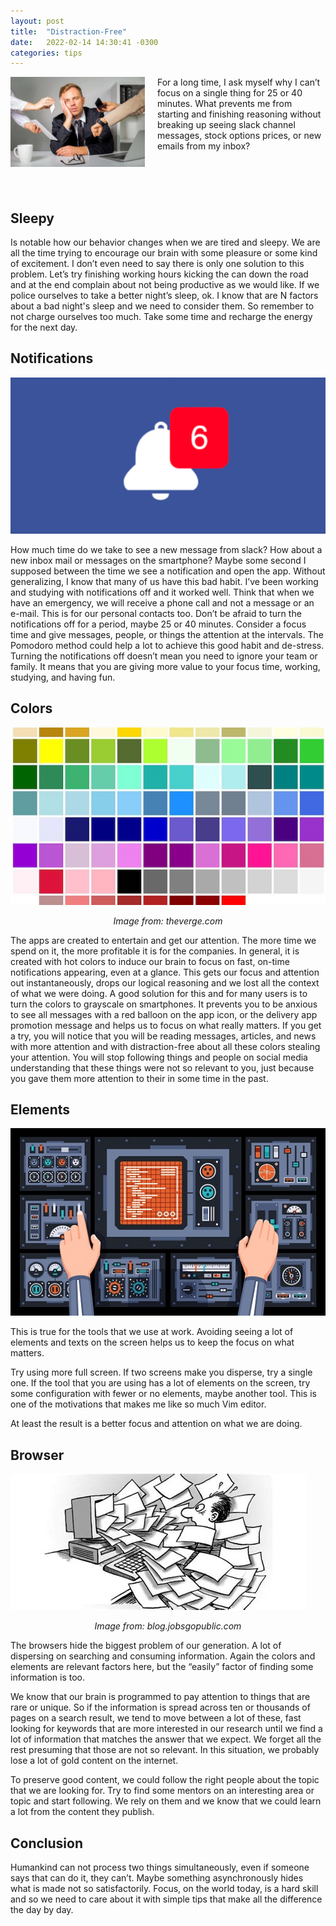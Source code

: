 ```yaml
---
layout: post
title:  "Distraction-Free"
date:   2022-02-14 14:30:41 -0300
categories: tips
--- 
```


<img align="left" width="215" height="143.3325" src="../assets/images/distraction.jpg" style="padding-right: 20px">
For a long time, I ask myself why I can’t focus on a single thing for 25 or 40 minutes. What prevents me from starting and finishing reasoning without breaking up seeing slack channel messages, stock options prices, or new emails from my inbox?

<br/><br/><br/>

## Sleepy

Is notable how our behavior changes when we are tired and sleepy. We are all the time trying to encourage our brain with some pleasure or some kind of excitement. I don’t even need to say there is only one solution to this problem. Let’s try finishing working hours kicking the can down the road and at the end complain about not being productive as we would like. If we police ourselves to take a better night’s sleep, ok. I know that are N factors about a bad night's sleep and we need to consider them. So remember to not charge ourselves too much. Take some time and recharge the energy for the next day.

## Notifications

![image](/assets/images/notification.png)

How much time do we take to see a new message from slack? How about a new inbox mail or messages on the smartphone? Maybe some second I supposed between the time we see a notification and open the app. Without generalizing, I know that many of us have this bad habit.
I’ve been working and studying with notifications off and it worked well. Think that when we have an emergency, we will receive a phone call and not a message or an e-mail. This is for our personal contacts too. Don’t be afraid to turn the notifications off for a period, maybe 25 or 40 minutes. Consider a focus time and give messages, people, or things the attention at the intervals. 
The Pomodoro method could help a lot to achieve this good habit and de-stress.
Turning the notifications off doesn’t mean you need to ignore your team or family. It means that you are giving more value to your focus time, working, studying, and having fun.

## Colors

![image](/assets/images/museum-colour.jpg)
*<center>Image from: theverge.com</center>*

The apps are created to entertain and get our attention. The more time we spend on it, the more profitable it is for the companies. In general, it is created with hot colors to induce our brain to focus on fast, on-time notifications appearing, even at a glance. This gets our focus and attention out instantaneously, drops our logical reasoning and we lost all the context of what we were doing.
A good solution for this and for many users is to turn the colors to grayscale on smartphones. It prevents you to be anxious to see all messages with a red balloon on the app icon, or the delivery app promotion message and helps us to focus on what really matters.
If you get a try, you will notice that you will be reading messages, articles, and news with more attention and with distraction-free about all these colors stealing your attention. You will stop following things and people on social media understanding that these things were not so relevant to you, just because you gave them more attention to their in some time in the past.

## Elements

![image](/assets/images/many-elements.jpg)

This is true for the tools that we use at work.
Avoiding seeing a lot of elements and texts on the screen helps us to keep the focus on what matters.

Try using more full screen. If two screens make you disperse, try a single one. If the tool that you are using has a lot of elements on the screen, try some configuration with fewer or no elements, maybe another tool. This is one of the motivations that makes me like so much Vim editor.

At least the result is a better focus and attention on what we are doing.

## Browser

![image](/assets/images/lot-of-info.jpeg)
*<center>Image from: blog.jobsgopublic.com</center>*

The browsers hide the biggest problem of our generation. A lot of dispersing on searching and consuming information.
Again the colors and elements are relevant factors here, but the “easily” factor of finding some information is too.

We know that our brain is programmed to pay attention to things that are rare or unique. So if the information is spread across ten or thousands of pages on a search result, we tend to move between a lot of these, fast looking for keywords that are more interested in our research until we find a lot of information that matches the answer that we expect. We forget all the rest presuming that those are not so relevant. In this situation, we probably lose a lot of gold content on the internet.

To preserve good content, we could follow the right people about the topic that we are looking for. Try to find some mentors on an interesting area or topic and start following. We rely on them and we know that we could learn a lot from the content they publish.

## Conclusion

Humankind can not process two things simultaneously, even if someone says that can do it, they can’t. Maybe something asynchronously hides what is made not so satisfactorily.
Focus, on the world today, is a hard skill and so we need to care about it with simple tips that make all the difference the day by day.
